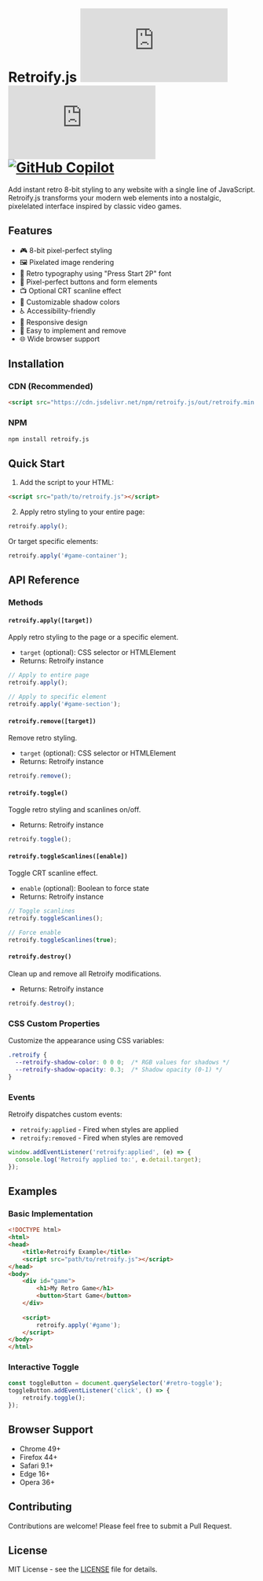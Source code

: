 # Retroify.js   [![NPM Version](https://img.shields.io/npm/v/retroify.js?logo=npm&logoColor=white)](https://www.npmjs.com/package/retroify.js) [![License](https://img.shields.io/github/license/rbonestell/retroify.js)](https://github.com/rbonestell/retroify.js/blob/main/LICENSE) [![GitHub Copilot](https://img.shields.io/badge/GitHub-Copilot-000?logo=githubcopilot&logoSize=auto)](#)


Add instant retro 8-bit styling to any website with a single line of JavaScript. Retroify.js transforms your modern web elements into a nostalgic, pixelelated interface inspired by classic video games.

## Features

- 🎮 8-bit pixel-perfect styling
- 🖼️ Pixelated image rendering
- 📝 Retro typography using "Press Start 2P" font
- 🔲 Pixel-perfect buttons and form elements
- 📺 Optional CRT scanline effect
- 🎨 Customizable shadow colors
- ♿ Accessibility-friendly
- 📱 Responsive design
- 🔄 Easy to implement and remove
- 🌐 Wide browser support

## Installation

### CDN (Recommended)
```html
<script src="https://cdn.jsdelivr.net/npm/retroify.js/out/retroify.min.js"></script>
```

### NPM
```bash
npm install retroify.js
```

## Quick Start

1. Add the script to your HTML:
```html
<script src="path/to/retroify.js"></script>
```

2. Apply retro styling to your entire page:
```javascript
retroify.apply();
```

Or target specific elements:
```javascript
retroify.apply('#game-container');
```

## API Reference

### Methods

#### `retroify.apply([target])`
Apply retro styling to the page or a specific element.
- `target` (optional): CSS selector or HTMLElement
- Returns: Retroify instance

```javascript
// Apply to entire page
retroify.apply();

// Apply to specific element
retroify.apply('#game-section');
```

#### `retroify.remove([target])`
Remove retro styling.
- `target` (optional): CSS selector or HTMLElement
- Returns: Retroify instance

```javascript
retroify.remove();
```

#### `retroify.toggle()`
Toggle retro styling and scanlines on/off.
- Returns: Retroify instance

```javascript
retroify.toggle();
```

#### `retroify.toggleScanlines([enable])`
Toggle CRT scanline effect.
- `enable` (optional): Boolean to force state
- Returns: Retroify instance

```javascript
// Toggle scanlines
retroify.toggleScanlines();

// Force enable
retroify.toggleScanlines(true);
```

#### `retroify.destroy()`
Clean up and remove all Retroify modifications.
- Returns: Retroify instance

```javascript
retroify.destroy();
```

### CSS Custom Properties

Customize the appearance using CSS variables:

```css
.retroify {
  --retroify-shadow-color: 0 0 0;  /* RGB values for shadows */
  --retroify-shadow-opacity: 0.3;  /* Shadow opacity (0-1) */
}
```

### Events

Retroify dispatches custom events:

- `retroify:applied` - Fired when styles are applied
- `retroify:removed` - Fired when styles are removed

```javascript
window.addEventListener('retroify:applied', (e) => {
  console.log('Retroify applied to:', e.detail.target);
});
```

## Examples

### Basic Implementation
```html
<!DOCTYPE html>
<html>
<head>
    <title>Retroify Example</title>
    <script src="path/to/retroify.js"></script>
</head>
<body>
    <div id="game">
        <h1>My Retro Game</h1>
        <button>Start Game</button>
    </div>
    
    <script>
        retroify.apply('#game');
    </script>
</body>
</html>
```

### Interactive Toggle
```javascript
const toggleButton = document.querySelector('#retro-toggle');
toggleButton.addEventListener('click', () => {
    retroify.toggle();
});
```

## Browser Support

- Chrome 49+
- Firefox 44+
- Safari 9.1+
- Edge 16+
- Opera 36+

## Contributing

Contributions are welcome! Please feel free to submit a Pull Request.

## License

MIT License - see the [LICENSE](LICENSE) file for details.
